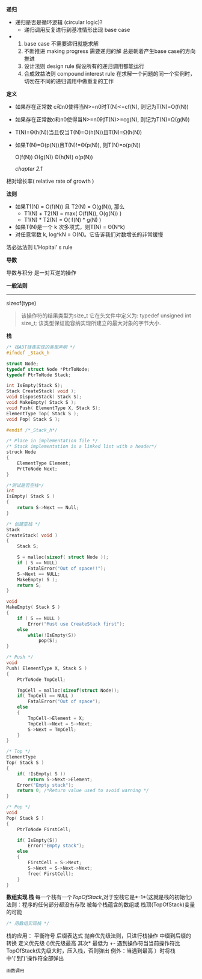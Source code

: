 **递归**

- 递归是否是循环逻辑 (circular logic)?
  + 递归调用反复进行到基准情形出现  base case
- 1. base case  不需要递归就能求解
  2. 不断推进 making progress 需要递归的解 总是朝着产生base case的方向推进
  3. 设计法则 design rule 假设所有的递归调用都能运行
  4. 合成效益法则 compound interest rule 在求解一个问题的同一个实例时，
     切勿在不同的递归调用中做重复的工作

**定义**

- 如果存在正常数 c和n0使得当N>=n0时T(N)<=cf(N), 则记为T(N)=O(f(N))

- 如果存在正常数c和n0使得当N>=n0时T(N)>=cg(N), 则记为T(N)=Ω(g(N))

- T(N)=Θ(h(N))当且仅当T(N)=O(h(N))且T(N)=Ω(h(N))

- 如果T(N)=O(p(N))且T(N)!=Θ(p(N)), 则T(N)=o(p(N))

  O(f(N))	Ω(g(N))	Θ(h(N))	o(p(N))

  *chapter 2.1*

相对增长率( relative rate of growth )

**法则**

+ 如果T1(N) = O(f(N)) 且 T2(N) = O(g(N)), 那么
  + T1(N) + T2(N) = max( O(f(N)), O(g(N)) )
  + T1(N) * T2(N) = O( f(N) * g(N) )
+ 如果T(N)是一个 k 次多项式，则T(N) = Θ(N^k)
+ 对任意常数 k, log^kN = O(N)。它告诉我们对数增长的非常缓慢

洛必达法则 L'Hopital' s rule

**导数**

导数与积分 是一对互逆的操作

**一般法则**

---

sizeof(type)
> 该操作符的结果类型为size_t
> 它在头文件中定义为: typedef unsigned int size_t;
> 该类型保证能容纳实现所建立的最大对象的字节大小.

**栈**
```C
/* 栈ADT链表实现的类型声明 */
#ifndef _Stack_h

struct Node;
typedef struct Node *PtrToNode;
typedef PtrToNode Stack;

int IsEmpty(Stack S);
Stack CreateStack( void );
void DisposeStack( Stack S);
void MakeEmpty( Stack S );
void Push( ElementType X, Stack S);
ElementType Top( Stack S );
void Pop( Stack S );

#endif /*_Stack_h*/

/* Place in implementation file */ 
/* Stack implementation is a linked list with a header*/ 
struck Node
{
    ElementType Element;
    PrtToNode Next;
}

/*测试是否空栈*/
int
IsEmpty( Stack S )
{
    return S->Next == Null;
}

/* 创建空栈 */
Stack
CreateStack( void )
{
    Stack S;

    S = malloc(sizeof( struct Node ));
    if ( S == NULL)
        FatalError("Out of space!!");
    S->Next == NULL;
    MakeEmpty( S );
    return S;
}

void
MakeEmpty( Stack S )
{
    if ( S == NULL )
        Error("Must use CreateStack first");
    else
        while(!IsEmpty(S))
            pop(S);
}

/* Push */
void
Push( ElementType X, Stack S )
{
    PtrToNode TmpCell;

    TmpCell = malloc(sizeof(struct Node));
    if( TmpCell == NULL )
        FatalError("Out of space");
    else
    {
        TmpCell->Element = X;
        TmpCell->Next = S->Next;
        S->Next = TmpCell;
    }
}

/* Top */
ElementType
Top( Stack S )
{
    if( !IsEmpty( S ))
        return S->Next->Element;
    Error("Empty stack");
    return 0; /*Return value used to avoid warning */
}

/* Pop */
void
Pop( Stack S )
{
    PtrToNode FirstCell;

    if( IsEmpty(S))
        Error("Empty stack");
    else
    {
        FirstCell = S->Next;
        S->Next = S->Next->Next;
        free( FirstCell);
    }
}

```

**数组实现 栈**
每一个栈有一个*TopOfStack*,对于空栈它是*-1*(这就是栈的初始化)
法则：程序的任何部分都没有存取 被每个栈蕴含的数组或 栈顶(TopOfStack)变量的可能
```C
/* 用数组实现栈 */
```

栈的应用：
    平衡符号
    后缀表达式
        抛弃优先级法则，只进行栈操作
    中缀到后缀的转换
        定义优先级 ()优先级最高 其次* 最低为 +-
        遇到操作符当当前操作符比TopOfStack优先级大时，压入栈，否则弹出
        例外：当遇到最高 ）时将栈中'('到')'操作符全部弹出
        
    函数调用